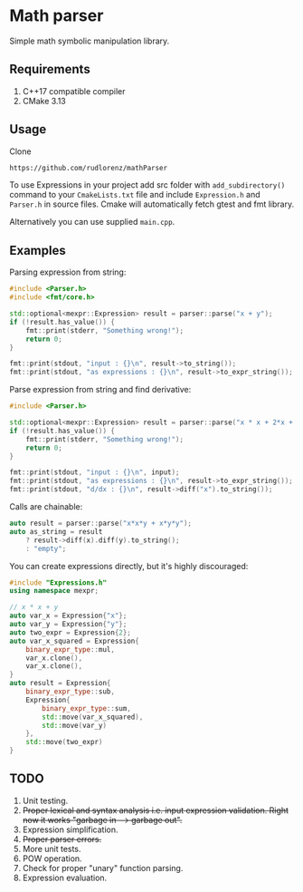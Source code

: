 # Math parser

Simple math symbolic manipulation library.

## Requirements

1. C++17 compatible compiler
2. CMake 3.13

## Usage

Clone

```bash
https://github.com/rudlorenz/mathParser
```

To use Expressions in your project add src folder with `add_subdirectory()` command to your `CmakeLists.txt` file and
include `Expression.h` and `Parser.h` in source files.
Cmake will automatically fetch gtest and fmt library. 

Alternatively you can use supplied `main.cpp`.

## Examples

Parsing expression from string:

```c++
#include <Parser.h>
#include <fmt/core.h>

std::optional<mexpr::Expression> result = parser::parse("x + y");
if (!result.has_value()) {
    fmt::print(stderr, "Something wrong!");
    return 0;
}

fmt::print(stdout, "input : {}\n", result->to_string());
fmt::print(stdout, "as expressions : {}\n", result->to_expr_string());
```

Parse expression from string and find derivative:

```c++
#include <Parser.h>

std::optional<mexpr::Expression> result = parser::parse("x * x + 2*x + 10");
if (!result.has_value()) {
    fmt::print(stderr, "Something wrong!");
    return 0;
}

fmt::print(stdout, "input : {}\n", input);
fmt::print(stdout, "as expressions : {}\n", result->to_expr_string());
fmt::print(stdout, "d/dx : {}\n", result->diff("x").to_string());
```

Calls are chainable:

```c++
auto result = parser::parse("x*x*y + x*y*y");
auto as_string = result
    ? result->diff(x).diff(y).to_string();
    : "empty"; 
```

You can create expressions directly, but it's highly discouraged:

```c++
#include "Expressions.h"
using namespace mexpr;

// x * x + y
auto var_x = Expression{"x"};
auto var_y = Expression{"y"};
auto two_expr = Expression{2};
auto var_x_squared = Expression{
    binary_expr_type::mul,
    var_x.clone(),
    var_x.clone(),
}
auto result = Expression{
    binary_expr_type::sub,
    Expression{
        binary_expr_type::sum,
        std::move(var_x_squared),
        std::move(var_y)
    },
    std::move(two_expr)
}
```

## TODO

1. Unit testing.
2. ~~Proper lexical and syntax analysis i.e. input expression validation. Right now it works "garbage in --> garbage out".~~
3. Expression simplification.
4. ~~Proper parser errors.~~
5. More unit tests.
6. POW operation.
7. Check for proper "unary" function parsing.
8. Expression evaluation.